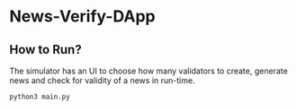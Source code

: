 # News-Verify-DApp

## How to Run?
The simulator has an UI to choose how many validators to create, generate news and check for validity of a news in run-time.

`python3 main.py`
